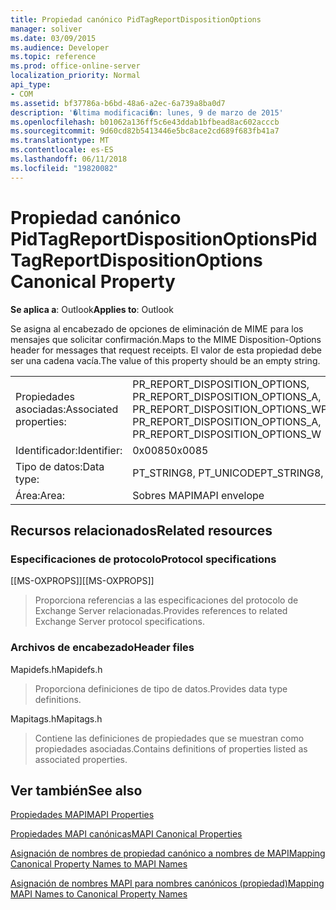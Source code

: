 ```yaml
---
title: Propiedad canónico PidTagReportDispositionOptions
manager: soliver
ms.date: 03/09/2015
ms.audience: Developer
ms.topic: reference
ms.prod: office-online-server
localization_priority: Normal
api_type:
- COM
ms.assetid: bf37786a-b6bd-48a6-a2ec-6a739a8ba0d7
description: '�ltima modificaci�n: lunes, 9 de marzo de 2015'
ms.openlocfilehash: b01062a136ff5c6e43ddab1bfbead8ac602acccb
ms.sourcegitcommit: 9d60cd82b5413446e5bc8ace2cd689f683fb41a7
ms.translationtype: MT
ms.contentlocale: es-ES
ms.lasthandoff: 06/11/2018
ms.locfileid: "19820082"
---
```

# <a name="pidtagreportdispositionoptions-canonical-property"></a><span data-ttu-id="cb505-103">Propiedad canónico PidTagReportDispositionOptions</span><span class="sxs-lookup"><span data-stu-id="cb505-103">PidTagReportDispositionOptions Canonical Property</span></span>

  
  
<span data-ttu-id="cb505-104">**Se aplica a**: Outlook</span><span class="sxs-lookup"><span data-stu-id="cb505-104">**Applies to**: Outlook</span></span> 
  
<span data-ttu-id="cb505-105">Se asigna al encabezado de opciones de eliminación de MIME para los mensajes que solicitar confirmación.</span><span class="sxs-lookup"><span data-stu-id="cb505-105">Maps to the MIME Disposition-Options header for messages that request receipts.</span></span> <span data-ttu-id="cb505-106">El valor de esta propiedad debe ser una cadena vacía.</span><span class="sxs-lookup"><span data-stu-id="cb505-106">The value of this property should be an empty string.</span></span>
  
|||
|:-----|:-----|
|<span data-ttu-id="cb505-107">Propiedades asociadas:</span><span class="sxs-lookup"><span data-stu-id="cb505-107">Associated properties:</span></span>  <br/> |<span data-ttu-id="cb505-108">PR_REPORT_DISPOSITION_OPTIONS, PR_REPORT_DISPOSITION_OPTIONS_A, PR_REPORT_DISPOSITION_OPTIONS_W</span><span class="sxs-lookup"><span data-stu-id="cb505-108">PR_REPORT_DISPOSITION_OPTIONS, PR_REPORT_DISPOSITION_OPTIONS_A, PR_REPORT_DISPOSITION_OPTIONS_W</span></span>  <br/> |
|<span data-ttu-id="cb505-109">Identificador:</span><span class="sxs-lookup"><span data-stu-id="cb505-109">Identifier:</span></span>  <br/> |<span data-ttu-id="cb505-110">0x0085</span><span class="sxs-lookup"><span data-stu-id="cb505-110">0x0085</span></span>  <br/> |
|<span data-ttu-id="cb505-111">Tipo de datos:</span><span class="sxs-lookup"><span data-stu-id="cb505-111">Data type:</span></span>  <br/> |<span data-ttu-id="cb505-112">PT_STRING8, PT_UNICODE</span><span class="sxs-lookup"><span data-stu-id="cb505-112">PT_STRING8, PT_UNICODE</span></span>  <br/> |
|<span data-ttu-id="cb505-113">Área:</span><span class="sxs-lookup"><span data-stu-id="cb505-113">Area:</span></span>  <br/> |<span data-ttu-id="cb505-114">Sobres MAPI</span><span class="sxs-lookup"><span data-stu-id="cb505-114">MAPI envelope</span></span>  <br/> |
   
## <a name="related-resources"></a><span data-ttu-id="cb505-115">Recursos relacionados</span><span class="sxs-lookup"><span data-stu-id="cb505-115">Related resources</span></span>

### <a name="protocol-specifications"></a><span data-ttu-id="cb505-116">Especificaciones de protocolo</span><span class="sxs-lookup"><span data-stu-id="cb505-116">Protocol specifications</span></span>

<span data-ttu-id="cb505-117">[[MS-OXPROPS]]</span><span class="sxs-lookup"><span data-stu-id="cb505-117">[[MS-OXPROPS]]</span></span> 
  
> <span data-ttu-id="cb505-118">Proporciona referencias a las especificaciones del protocolo de Exchange Server relacionadas.</span><span class="sxs-lookup"><span data-stu-id="cb505-118">Provides references to related Exchange Server protocol specifications.</span></span>
    
### <a name="header-files"></a><span data-ttu-id="cb505-119">Archivos de encabezado</span><span class="sxs-lookup"><span data-stu-id="cb505-119">Header files</span></span>

<span data-ttu-id="cb505-120">Mapidefs.h</span><span class="sxs-lookup"><span data-stu-id="cb505-120">Mapidefs.h</span></span>
  
> <span data-ttu-id="cb505-121">Proporciona definiciones de tipo de datos.</span><span class="sxs-lookup"><span data-stu-id="cb505-121">Provides data type definitions.</span></span>
    
<span data-ttu-id="cb505-122">Mapitags.h</span><span class="sxs-lookup"><span data-stu-id="cb505-122">Mapitags.h</span></span>
  
> <span data-ttu-id="cb505-123">Contiene las definiciones de propiedades que se muestran como propiedades asociadas.</span><span class="sxs-lookup"><span data-stu-id="cb505-123">Contains definitions of properties listed as associated properties.</span></span>
    
## <a name="see-also"></a><span data-ttu-id="cb505-124">Ver también</span><span class="sxs-lookup"><span data-stu-id="cb505-124">See also</span></span>



[<span data-ttu-id="cb505-125">Propiedades MAPI</span><span class="sxs-lookup"><span data-stu-id="cb505-125">MAPI Properties</span></span>](mapi-properties.md)
  
[<span data-ttu-id="cb505-126">Propiedades MAPI canónicas</span><span class="sxs-lookup"><span data-stu-id="cb505-126">MAPI Canonical Properties</span></span>](mapi-canonical-properties.md)
  
[<span data-ttu-id="cb505-127">Asignación de nombres de propiedad canónico a nombres de MAPI</span><span class="sxs-lookup"><span data-stu-id="cb505-127">Mapping Canonical Property Names to MAPI Names</span></span>](mapping-canonical-property-names-to-mapi-names.md)
  
[<span data-ttu-id="cb505-128">Asignación de nombres MAPI para nombres canónicos (propiedad)</span><span class="sxs-lookup"><span data-stu-id="cb505-128">Mapping MAPI Names to Canonical Property Names</span></span>](mapping-mapi-names-to-canonical-property-names.md)

